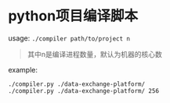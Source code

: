 # python项目编译脚本

usage: `./compiler path/to/project n`
> 其中n是编译进程数量，默认为机器的核心数  

example:
```shell
./compiler.py ./data-exchange-platform/
./compiler.py ./data-exchange-platform/ 256
```
